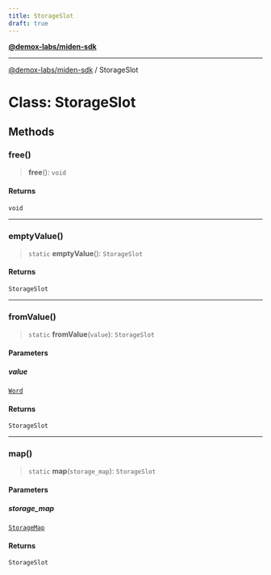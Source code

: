 ```yaml
---
title: StorageSlot
draft: true
---
```


[**@demox-labs/miden-sdk**](../index)

***

[@demox-labs/miden-sdk](../index) / StorageSlot

# Class: StorageSlot

## Methods

### free()

> **free**(): `void`

#### Returns

`void`

***

### emptyValue()

> `static` **emptyValue**(): `StorageSlot`

#### Returns

`StorageSlot`

***

### fromValue()

> `static` **fromValue**(`value`): `StorageSlot`

#### Parameters

##### value

[`Word`](Word)

#### Returns

`StorageSlot`

***

### map()

> `static` **map**(`storage_map`): `StorageSlot`

#### Parameters

##### storage\_map

[`StorageMap`](StorageMap)

#### Returns

`StorageSlot`
